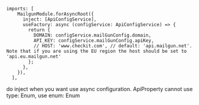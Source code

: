 ```
imports: [
    MailgunModule.forAsyncRoot({
      inject: [ApiConfigService],
      useFactory: async (configService: ApiConfigService) => {
        return {
          DOMAIN: configService.mailGunConfig.domain,
          API_KEY: configService.mailGunConfig.apiKey,
          // HOST: 'www.checkit.com', // default: 'api.mailgun.net'. Note that if you are using the EU region the host should be set to 'api.eu.mailgun.net'
        };
      },
    }),
  ],
 ```
 do inject when you want use async configuration. 
ApiProperty cannot use type: Enum, use enum: Enum
